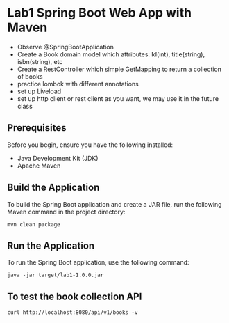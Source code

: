 # Lab1 Spring Boot Web App with Maven

- Observe @SpringBootApplication
- Create a Book domain model which attributes: Id(int), title(string), isbn(string), etc
- Create a RestController which simple GetMapping to return a collection of books
- practice lombok with different annotations
- set up Liveload
- set up http client or rest client as you want, we may use it in the future class


## Prerequisites

Before you begin, ensure you have the following installed:

- Java Development Kit (JDK)
- Apache Maven


## Build the Application

To build the Spring Boot application and create a JAR file, run the following Maven command in the project directory:
```
mvn clean package
```

## Run the Application

To run the Spring Boot application, use the following command:
    
```
java -jar target/lab1-1.0.0.jar
```

## To test the book collection API
```
curl http://localhost:8080/api/v1/books -v
```